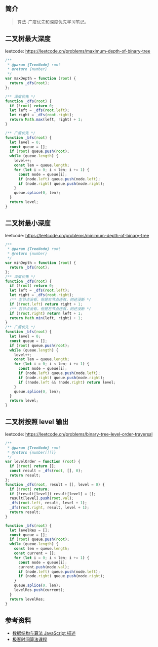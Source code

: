 ## 简介

> 算法-广度优先和深度优先学习笔记。

## 二叉树最大深度

leetcode: https://leetcode.cn/problems/maximum-depth-of-binary-tree

```js
/**
 * @param {TreeNode} root
 * @return {number}
 */
var maxDepth = function (root) {
  return _dfs(root);
};

/** 深度优先 */
function _dfs(root) {
  if (!root) return 0;
  let left = _dfs(root.left);
  let right = _dfs(root.right);
  return Math.max(left, right) + 1;
}

/** 广度优先 */
function _bfs(root) {
  let level = 0;
  const queue = [];
  if (root) queue.push(root);
  while (queue.length) {
    level++;
    const len = queue.length;
    for (let i = 0; i < len; i += 1) {
      const node = queue[i];
      if (node.left) queue.push(node.left);
      if (node.right) queue.push(node.right);
    }
    queue.splice(0, len);
  }
  return level;
}
```

## 二叉树最小深度

leetcode: https://leetcode.cn/problems/minimum-depth-of-binary-tree

```js
/**
 * @param {TreeNode} root
 * @return {number}
 */
var minDepth = function (root) {
  return _bfs(root);
};
/** 深度优先 */
function _dfs(root) {
  if (!root) return 0;
  let left = _dfs(root.left);
  let right = _dfs(root.right);
  /** 左节点没有，但是右节点还有，树还没断 */
  if (!root.left) return right + 1;
  /** 右节点没有，但是左节点还有，树还没断 */
  if (!root.right) return left + 1;
  return Math.min(left, right) + 1;
}
/** 广度优先 */
function _bfs(root) {
  let level = 0;
  const queue = [];
  if (root) queue.push(root);
  while (queue.length) {
    level++;
    const len = queue.length;
    for (let i = 0; i < len; i += 1) {
      const node = queue[i];
      if (node.left) queue.push(node.left);
      if (node.right) queue.push(node.right);
      if (!node.left && !node.right) return level;
    }
    queue.splice(0, len);
  }
  return level;
}
```

## 二叉树按照 level 输出

leetcode: https://leetcode.cn/problems/binary-tree-level-order-traversal

```js
/**
 * @param {TreeNode} root
 * @return {number[][]}
 */
var levelOrder = function (root) {
  if (!root) return [];
  const result = _dfs(root, [], 0);
  return result;
};
function _dfs(root, result = [], level = 0) {
  if (!root) return;
  if (!result[level]) result[level] = [];
  result[level].push(root.val);
  _dfs(root.left, result, level + 1);
  _dfs(root.right, result, level + 1);
  return result;
}

function _bfs(root) {
  let levelRes = [];
  const queue = [];
  if (root) queue.push(root);
  while (queue.length) {
    const len = queue.length;
    const current = [];
    for (let i = 0; i < len; i += 1) {
      const node = queue[i];
      current.push(node.val);
      if (node.left) queue.push(node.left);
      if (node.right) queue.push(node.right);
    }
    queue.splice(0, len);
    levelRes.push(current);
  }
  return levelRes;
}
```

## 参考资料

- [数据结构与算法 JavaScript 描述](https://book.douban.com/subject/25945449/)
- [极客时间算法课程](https://time.geekbang.org/course/intro/100019701)
